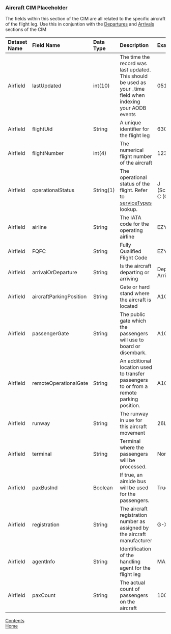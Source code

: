 ### Aircraft CIM Placeholder

The fields within this section of the CIM are all related to the specific aircraft of the flight leg. Use this in conjuntion with the [Departures](./Departures.md) and [Arrivals](./Arrivals.md) sections of the CIM

| Dataset Name  | Field Name  | Data Type | Description | Examples |
|:--------------|:------------|:----------|:------------|:---------|
| Airfield      | lastUpdated | int(10)   | The time the record was last updated. This should be used as your _time field when indexing your AODB events | 0516469200 |
| Airfield      | flightUid   | String    |A unique identifier for the flight leg | 6300189 |
|Airfield|flightNumber|int(4)|The numerical flight number of the aircraft|1234|
|Airfield|operationalStatus|String(1)|The operational status of the flight. Refer to [serviceTypes](https://github.com/ktugwell/Splunk4Airports/blob/main/lookups/serviceTypes.csv) lookup. | J (Scheduled), C (Charter) |
|Airfield|airline|String|The IATA code for the operating airline|EZY, DY, AA|
|Airfield|FQFC|String|Fully Qualified Flight Code|EZY1234|
|Airfield|arrivalOrDeparture|String|Is the aircraft departing or arriving|Departure, Arrival|
|Airfield|aircraftParkingPosition|String|Gate or hard stand where the aircraft is located|A10|
|Airfield|passengerGate|String|The public gate which the passengers will use to board or disembark.|A10|
|Airfield|remoteOperationalGate|String|An additional location used to transfer passengers to or from a remote parking position.|A10|
|Airfield|runway|String|The runway in use for this aircraft movement|26L|
|Airfield|terminal|String|Terminal where the passengers will be processed.|North, 1, 2, 3|
|Airfield|paxBusInd|Boolean|If true, an airside bus will be used for the passengers.|True, false|
|Airfield|registration|String|The aircraft registration number as assigned by the aircraft manufacturer|G-XWBD|
|Airfield|agentInfo|String|Identification of the handling agent for the flight leg|MA, ALS|
|Airfield|paxCount|String|The actual count of passengers on the aircraft|100|



[Contents](./contents.md)<br />
[Home](./)
